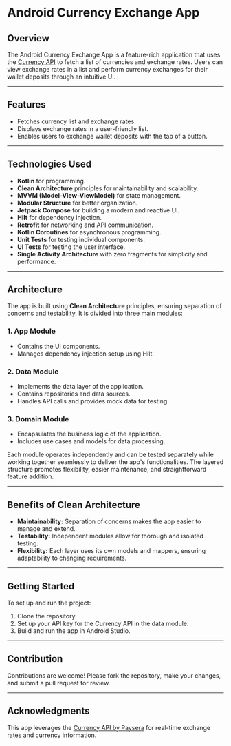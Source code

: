 # Android Currency Exchange App

## Overview
The Android Currency Exchange App is a feature-rich application that uses the [Currency API](https://developers.paysera.com) to fetch a list of currencies and exchange rates. Users can view exchange rates in a list and perform currency exchanges for their wallet deposits through an intuitive UI.

---

## Features
- Fetches currency list and exchange rates.
- Displays exchange rates in a user-friendly list.
- Enables users to exchange wallet deposits with the tap of a button.

---

## Technologies Used
- **Kotlin** for programming.
- **Clean Architecture** principles for maintainability and scalability.
- **MVVM (Model-View-ViewModel)** for state management.
- **Modular Structure** for better organization.
- **Jetpack Compose** for building a modern and reactive UI.
- **Hilt** for dependency injection.
- **Retrofit** for networking and API communication.
- **Kotlin Coroutines** for asynchronous programming.
- **Unit Tests** for testing individual components.
- **UI Tests** for testing the user interface.
- **Single Activity Architecture** with zero fragments for simplicity and performance.

---

## Architecture
The app is built using **Clean Architecture** principles, ensuring separation of concerns and testability. It is divided into three main modules:

### 1. **App Module**
   - Contains the UI components.
   - Manages dependency injection setup using Hilt.

### 2. **Data Module**
   - Implements the data layer of the application.
   - Contains repositories and data sources.
   - Handles API calls and provides mock data for testing.

### 3. **Domain Module**
   - Encapsulates the business logic of the application.
   - Includes use cases and models for data processing.

Each module operates independently and can be tested separately while working together seamlessly to deliver the app's functionalities. The layered structure promotes flexibility, easier maintenance, and straightforward feature addition.

---

## Benefits of Clean Architecture
- **Maintainability:** Separation of concerns makes the app easier to manage and extend.
- **Testability:** Independent modules allow for thorough and isolated testing.
- **Flexibility:** Each layer uses its own models and mappers, ensuring adaptability to changing requirements.

---

## Getting Started
To set up and run the project:
1. Clone the repository.
2. Set up your API key for the Currency API in the data module.
3. Build and run the app in Android Studio.

---

## Contribution
Contributions are welcome! Please fork the repository, make your changes, and submit a pull request for review.

---

## Acknowledgments
This app leverages the [Currency API by Paysera](https://developers.paysera.com) for real-time exchange rates and currency information.


